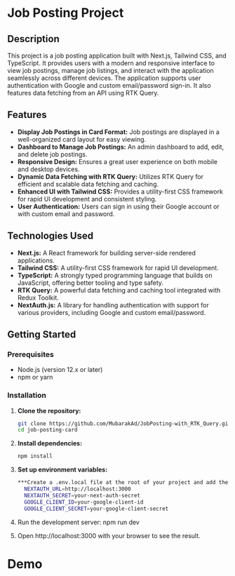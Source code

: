# Job Posting Project

## Description

This project is a job posting application built with Next.js, Tailwind CSS, and TypeScript. It provides users with a modern and responsive interface to view job postings, manage job listings, and interact with the application seamlessly across different devices. The application supports user authentication with Google and custom email/password sign-in. It also features data fetching from an API using RTK Query.

## Features

- **Display Job Postings in Card Format:** Job postings are displayed in a well-organized card layout for easy viewing.
- **Dashboard to Manage Job Postings:** An admin dashboard to add, edit, and delete job postings.
- **Responsive Design:** Ensures a great user experience on both mobile and desktop devices.
- **Dynamic Data Fetching with RTK Query:** Utilizes RTK Query for efficient and scalable data fetching and caching.
- **Enhanced UI with Tailwind CSS:** Provides a utility-first CSS framework for rapid UI development and consistent styling.
- **User Authentication:** Users can sign in using their Google account or with custom email and password.

## Technologies Used

- **Next.js:** A React framework for building server-side rendered applications.
- **Tailwind CSS:** A utility-first CSS framework for rapid UI development.
- **TypeScript:** A strongly typed programming language that builds on JavaScript, offering better tooling and type safety.
- **RTK Query:** A powerful data fetching and caching tool integrated with Redux Toolkit.
- **NextAuth.js:** A library for handling authentication with support for various providers, including Google and custom email/password.

## Getting Started

### Prerequisites

- Node.js (version 12.x or later)
- npm or yarn

### Installation

1. **Clone the repository:**

   ```bash
   git clone https://github.com/MubarakAd/JobPosting-with_RTK_Query.git
   cd job-posting-card

2. **Install dependencies:**
    ```bash
    npm install
3. **Set up environment variables:**
    ```bash
    ***Create a .env.local file at the root of your project and add the following variables:***
      NEXTAUTH_URL=http://localhost:3000
      NEXTAUTH_SECRET=your-next-auth-secret
      GOOGLE_CLIENT_ID=your-google-client-id
      GOOGLE_CLIENT_SECRET=your-google-client-secret

4. Run the development server:
   npm run dev
5. Open http://localhost:3000 with your browser to see the result.
# Demo




